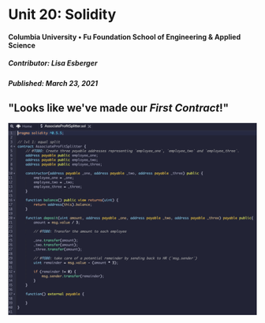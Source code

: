 # Unit 20: Solidity
#### Columbia University • Fu Foundation School of Engineering & Applied Science
##### Contributor:  Lisa Esberger
##### Published:  March 23, 2021

## "Looks like we've made our *First Contract*!"

![20-Solidity-Code](https://github.com/1monalisa1/20-Solidity/blob/12071e23029c770cccb1a50b0d2a81977f29f659/Images/20-Remix-Screenshot.png)
